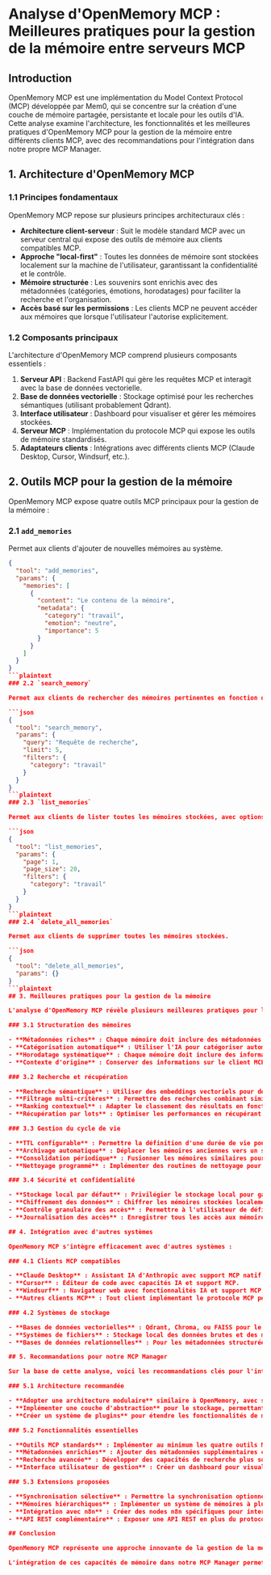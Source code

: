 # Analyse d'OpenMemory MCP : Meilleures pratiques pour la gestion de la mémoire entre serveurs MCP

## Introduction

OpenMemory MCP est une implémentation du Model Context Protocol (MCP) développée par Mem0, qui se concentre sur la création d'une couche de mémoire partagée, persistante et locale pour les outils d'IA. Cette analyse examine l'architecture, les fonctionnalités et les meilleures pratiques d'OpenMemory MCP pour la gestion de la mémoire entre différents clients MCP, avec des recommandations pour l'intégration dans notre propre MCP Manager.

## 1. Architecture d'OpenMemory MCP

### 1.1 Principes fondamentaux

OpenMemory MCP repose sur plusieurs principes architecturaux clés :

- **Architecture client-serveur** : Suit le modèle standard MCP avec un serveur central qui expose des outils de mémoire aux clients compatibles MCP.
- **Approche "local-first"** : Toutes les données de mémoire sont stockées localement sur la machine de l'utilisateur, garantissant la confidentialité et le contrôle.
- **Mémoire structurée** : Les souvenirs sont enrichis avec des métadonnées (catégories, émotions, horodatages) pour faciliter la recherche et l'organisation.
- **Accès basé sur les permissions** : Les clients MCP ne peuvent accéder aux mémoires que lorsque l'utilisateur l'autorise explicitement.

### 1.2 Composants principaux

L'architecture d'OpenMemory MCP comprend plusieurs composants essentiels :

1. **Serveur API** : Backend FastAPI qui gère les requêtes MCP et interagit avec la base de données vectorielle.
2. **Base de données vectorielle** : Stockage optimisé pour les recherches sémantiques (utilisant probablement Qdrant).
3. **Interface utilisateur** : Dashboard pour visualiser et gérer les mémoires stockées.
4. **Serveur MCP** : Implémentation du protocole MCP qui expose les outils de mémoire standardisés.
5. **Adaptateurs clients** : Intégrations avec différents clients MCP (Claude Desktop, Cursor, Windsurf, etc.).

## 2. Outils MCP pour la gestion de la mémoire

OpenMemory MCP expose quatre outils MCP principaux pour la gestion de la mémoire :

### 2.1 `add_memories`

Permet aux clients d'ajouter de nouvelles mémoires au système.

```json
{
  "tool": "add_memories",
  "params": {
    "memories": [
      {
        "content": "Le contenu de la mémoire",
        "metadata": {
          "category": "travail",
          "emotion": "neutre",
          "importance": 5
        }
      }
    ]
  }
}
```plaintext
### 2.2 `search_memory`

Permet aux clients de rechercher des mémoires pertinentes en fonction d'une requête.

```json
{
  "tool": "search_memory",
  "params": {
    "query": "Requête de recherche",
    "limit": 5,
    "filters": {
      "category": "travail"
    }
  }
}
```plaintext
### 2.3 `list_memories`

Permet aux clients de lister toutes les mémoires stockées, avec options de pagination et de filtrage.

```json
{
  "tool": "list_memories",
  "params": {
    "page": 1,
    "page_size": 20,
    "filters": {
      "category": "travail"
    }
  }
}
```plaintext
### 2.4 `delete_all_memories`

Permet aux clients de supprimer toutes les mémoires stockées.

```json
{
  "tool": "delete_all_memories",
  "params": {}
}
```plaintext
## 3. Meilleures pratiques pour la gestion de la mémoire

L'analyse d'OpenMemory MCP révèle plusieurs meilleures pratiques pour la gestion efficace de la mémoire entre les serveurs MCP :

### 3.1 Structuration des mémoires

- **Métadonnées riches** : Chaque mémoire doit inclure des métadonnées structurées pour faciliter la recherche et l'organisation.
- **Catégorisation automatique** : Utiliser l'IA pour catégoriser automatiquement les mémoires lors de leur création.
- **Horodatage systématique** : Chaque mémoire doit inclure des informations temporelles précises.
- **Contexte d'origine** : Conserver des informations sur le client MCP qui a créé la mémoire.

### 3.2 Recherche et récupération

- **Recherche sémantique** : Utiliser des embeddings vectoriels pour des recherches basées sur la similarité sémantique.
- **Filtrage multi-critères** : Permettre des recherches combinant similarité sémantique et filtres sur les métadonnées.
- **Ranking contextuel** : Adapter le classement des résultats en fonction du contexte actuel de l'utilisateur.
- **Récupération par lots** : Optimiser les performances en récupérant les mémoires par lots.

### 3.3 Gestion du cycle de vie

- **TTL configurable** : Permettre la définition d'une durée de vie pour les mémoires.
- **Archivage automatique** : Déplacer les mémoires anciennes vers un stockage d'archive plutôt que de les supprimer.
- **Consolidation périodique** : Fusionner les mémoires similaires pour éviter la redondance.
- **Nettoyage programmé** : Implémenter des routines de nettoyage pour maintenir la qualité de la base de mémoires.

### 3.4 Sécurité et confidentialité

- **Stockage local par défaut** : Privilégier le stockage local pour garantir la confidentialité.
- **Chiffrement des données** : Chiffrer les mémoires stockées localement.
- **Contrôle granulaire des accès** : Permettre à l'utilisateur de définir quels clients peuvent accéder à quelles catégories de mémoires.
- **Journalisation des accès** : Enregistrer tous les accès aux mémoires pour des raisons d'audit.

## 4. Intégration avec d'autres systèmes

OpenMemory MCP s'intègre efficacement avec d'autres systèmes :

### 4.1 Clients MCP compatibles

- **Claude Desktop** : Assistant IA d'Anthropic avec support MCP natif.
- **Cursor** : Éditeur de code avec capacités IA et support MCP.
- **Windsurf** : Navigateur web avec fonctionnalités IA et support MCP.
- **Autres clients MCP** : Tout client implémentant le protocole MCP peut se connecter à OpenMemory.

### 4.2 Systèmes de stockage

- **Bases de données vectorielles** : Qdrant, Chroma, ou FAISS pour le stockage optimisé des embeddings.
- **Systèmes de fichiers** : Stockage local des données brutes et des métadonnées.
- **Bases de données relationnelles** : Pour les métadonnées structurées et les relations entre mémoires.

## 5. Recommandations pour notre MCP Manager

Sur la base de cette analyse, voici les recommandations clés pour l'intégration des fonctionnalités de gestion de mémoire dans notre MCP Manager :

### 5.1 Architecture recommandée

- **Adopter une architecture modulaire** similaire à OpenMemory, avec séparation claire entre le serveur MCP, la logique métier et le stockage.
- **Implémenter une couche d'abstraction** pour le stockage, permettant de changer facilement de backend (local, cloud, etc.).
- **Créer un système de plugins** pour étendre les fonctionnalités de mémoire avec des capacités spécifiques.

### 5.2 Fonctionnalités essentielles

- **Outils MCP standards** : Implémenter au minimum les quatre outils MCP d'OpenMemory.
- **Métadonnées enrichies** : Ajouter des métadonnées supplémentaires comme les relations entre mémoires.
- **Recherche avancée** : Développer des capacités de recherche plus sophistiquées, incluant la recherche hybride.
- **Interface utilisateur de gestion** : Créer un dashboard pour visualiser et gérer les mémoires.

### 5.3 Extensions proposées

- **Synchronisation sélective** : Permettre la synchronisation optionnelle de certaines mémoires entre appareils.
- **Mémoires hiérarchiques** : Implémenter un système de mémoires à plusieurs niveaux (court terme, long terme, etc.).
- **Intégration avec n8n** : Créer des nodes n8n spécifiques pour interagir avec le système de mémoire.
- **API REST complémentaire** : Exposer une API REST en plus du protocole MCP pour faciliter l'intégration avec d'autres systèmes.

## Conclusion

OpenMemory MCP représente une approche innovante de la gestion de la mémoire pour les assistants IA, en mettant l'accent sur la confidentialité, la portabilité et l'interopérabilité. En adoptant ses meilleures pratiques et en étendant ses fonctionnalités, notre MCP Manager peut offrir une expérience de mémoire riche et cohérente à travers différents outils d'IA, tout en maintenant le contrôle total de l'utilisateur sur ses données.

L'intégration de ces capacités de mémoire dans notre MCP Manager permettra de créer un écosystème d'outils IA plus intelligent, contextuel et personnalisé, répondant aux besoins spécifiques de nos utilisateurs tout en respectant leurs exigences en matière de confidentialité et de sécurité.

